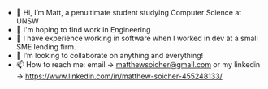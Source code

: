 - 👋 Hi, I’m Matt, a penultimate student studying Computer Science at UNSW
- 👀 I'm hoping to find work in Engineering
- 🌱 I have experience working in software when I worked in dev at a small SME lending firm.
- 💞️ I’m looking to collaborate on anything and everything!
- 📫 How to reach me: email -> matthewsoicher@gmail.com or my linkedin -> https://www.linkedin.com/in/matthew-soicher-455248133/

<!---
msoicher/msoicher is a ✨ special ✨ repository because its `README.md` (this file) appears on your GitHub profile.
You can click the Preview link to take a look at your changes.
--->
